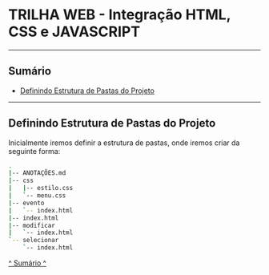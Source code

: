 # TRILHA WEB - Integração HTML, CSS e JAVASCRIPT

___

## Sumário

- [Definindo Estrutura de Pastas do Projeto](#definindo-estrutura-de-pastas-do-projeto)

___

## Definindo Estrutura de Pastas do Projeto

Inicialmente iremos definir a estrutura de pastas, onde iremos criar da seguinte forma:

```zsh
.
|-- ANOTAÇÕES.md
|-- css
|   |-- estilo.css
|   `-- menu.css
|-- evento
|   `-- index.html
|-- index.html
|-- modificar
|   `-- index.html
`-- selecionar
    `-- index.html
```

[^ Sumário ^](#sumário)
